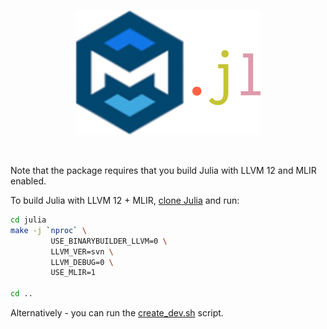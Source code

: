<p align="center">
<img height="200px" src="logo.png">
</p>
<br>

Note that the package requires that you build Julia with LLVM 12 and MLIR enabled.

To build Julia with LLVM 12 + MLIR, [clone Julia](https://github.com/JuliaLang/julia) and run:

```sh
cd julia
make -j `nproc` \
         USE_BINARYBUILDER_LLVM=0 \
         LLVM_VER=svn \
         LLVM_DEBUG=0 \
         USE_MLIR=1

cd ..
```

Alternatively - you can run the [create_dev.sh](https://github.com/femtomc/MLIR.jl/blob/main/create_dev.sh) script.
